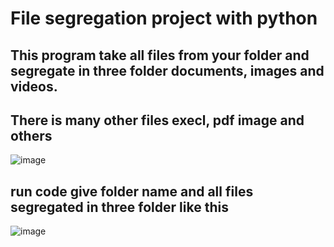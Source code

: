 # File segregation project with python

## This program take all files from your folder and segregate in three folder documents, images and videos.
## There is many other files execl, pdf image and others
![image](https://user-images.githubusercontent.com/88784869/152586698-495ff919-58ec-4400-9a5e-96416ba6d593.png)

## run code give folder name and all files segregated in three folder like this

![image](https://user-images.githubusercontent.com/88784869/152587353-c11c7544-9273-4eda-b68f-6c300afc44aa.png)
